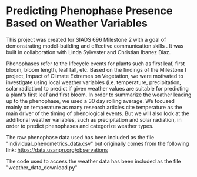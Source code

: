 # Predicting Phenophase Presence Based on Weather Variables

This project was created for SIADS 696 Milestone 2 with a goal of demonstrating model-building and effective communication skills . It was built in collaboration with Linda Sylvester and Christian Ibanez Diaz.

Phenophases refer to the lifecycle events for plants such as first leaf, first bloom, bloom length, leaf fall, etc. Based on the findings of the Milestone I project, Impact of Climate Extremes on Vegetation, we were motivated to investigate using local weather variables (i.e. temperature, precipitation, solar radiation) to predict if given weather values are suitable for predicting a plant’s first leaf and first bloom. In order to summarize the weather leading up to the phenophase, we used a 30 day rolling average. We focused mainly on temperature as many research articles cite temperature as the main driver of the timing of phenological events. But we will also look at the additional weather variables, such as precipitation and solar radiation, in order to predict phenophases and categorize weather types.

The raw phenophase data used has been included as the file "individual_phenometrics_data.csv" but originally comes from the following link: https://data.usanpn.org/observations

The code used to access the weather data has been included as the file "weather_data_download.py"

